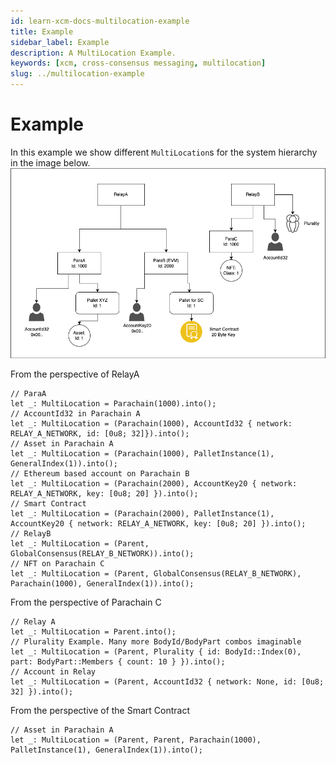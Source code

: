 ```yaml
---
id: learn-xcm-docs-multilocation-example
title: Example
sidebar_label: Example
description: A MultiLocation Example.
keywords: [xcm, cross-consensus messaging, multilocation]
slug: ../multilocation-example
---
```


# Example

In this example we show different `MultiLocation`s for the system hierarchy in the image below.
![Example](./../images/MultiLocation_Example.png)

From the perspective of RelayA

```rust,noplayground
// ParaA
let _: MultiLocation = Parachain(1000).into();
// AccountId32 in Parachain A
let _: MultiLocation = (Parachain(1000), AccountId32 { network: RELAY_A_NETWORK, id: [0u8; 32]}).into();
// Asset in Parachain A
let _: MultiLocation = (Parachain(1000), PalletInstance(1), GeneralIndex(1)).into();
// Ethereum based account on Parachain B
let _: MultiLocation = (Parachain(2000), AccountKey20 { network: RELAY_A_NETWORK, key: [0u8; 20] }).into();
// Smart Contract
let _: MultiLocation = (Parachain(2000), PalletInstance(1), AccountKey20 { network: RELAY_A_NETWORK, key: [0u8; 20] }).into();
// RelayB
let _: MultiLocation = (Parent, GlobalConsensus(RELAY_B_NETWORK)).into();
// NFT on Parachain C
let _: MultiLocation = (Parent, GlobalConsensus(RELAY_B_NETWORK), Parachain(1000), GeneralIndex(1)).into();
```

From the perspective of Parachain C

```rust,noplayground
// Relay A
let _: MultiLocation = Parent.into();
// Plurality Example. Many more BodyId/BodyPart combos imaginable
let _: MultiLocation = (Parent, Plurality { id: BodyId::Index(0), part: BodyPart::Members { count: 10 } }).into();
// Account in Relay
let _: MultiLocation = (Parent, AccountId32 { network: None, id: [0u8; 32] }).into();
```

From the perspective of the Smart Contract

```rust,noplayground
// Asset in Parachain A
let _: MultiLocation = (Parent, Parent, Parachain(1000), PalletInstance(1), GeneralIndex(1)).into();

```
